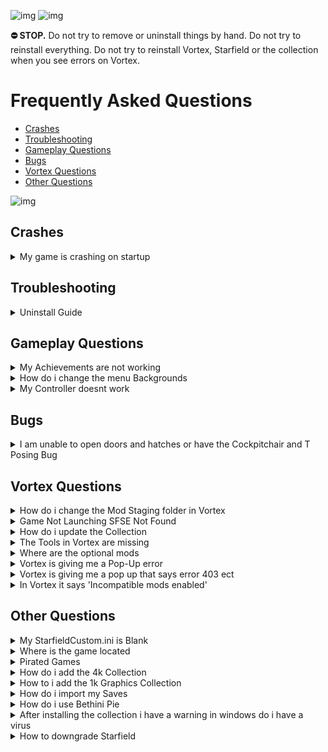 ![img](https://s11.gifyu.com/images/SgCoI.png)
![img](https://s11.gifyu.com/images/Sgd38.jpg)

**⛔ STOP.** Do not try to remove or uninstall things by hand. Do not try to reinstall everything. Do not try to reinstall Vortex, Starfield or the collection when you see errors on Vortex.

# Frequently Asked Questions


- [Crashes](#crashes)
- [Troubleshooting](#troubleshooting)
- [Gameplay Questions](#gameplay-questions)
- [Bugs](#bugs)
- [Vortex Questions](#vortex-questions)
- [Other Questions](#other-questions)

![img](https://s11.gifyu.com/images/Sgd38.jpg)



## Crashes

<details>
<summary>My game is crashing on startup</summary>

![img](https://s11.gifyu.com/images/Sgd38.jpg)

Known Causes of Crashes on Startup

- If you are using an **AMD GPU** and you accidentally enabled the **Streamline DLSS** Mod this will cause the game to crash on startup

- Outdated Graphics Driver.
- Overclocked GPU.
- Outdated Microsoft Visual Studio C++ Update>[HERE](https://aka.ms/vs/17/release/vc_redist.x64.exe)
- Outdated Desktop Runtime Update>[HERE](https://dotnet.microsoft.com/en-us/download/dotnet/thank-you/runtime-desktop-7.0.3-windows-x64-installer)

![img](https://s11.gifyu.com/images/Sgd38.jpg)

</details>





## Troubleshooting


<details>
<summary>Uninstall Guide</summary>

![img](https://s11.gifyu.com/images/Sgd38.jpg)

Sometimes a fresh installation can help if you have tried all other options when troubleshooting issues. 

**1**) Open **Steam** and uninstall the game.

**2**) Go to the following location and delete the **Starfield** folder if it is present.
```
[DRIVE LETTER]\SteamLibrary\steamapps\common
```
**3**) Open **Steam** and reinstall the game.

![img](https://s11.gifyu.com/images/Sgd38.jpg)

</details>


## Gameplay Questions

<details>
<summary>My Achievements are not working</summary>

![img](https://s11.gifyu.com/images/Sgd38.jpg)

The mod we use to enable Achievements while playing the modded version of the game is called **Baka Achievement Enabler (SFSE)**. This mod can sometimes stop working for some users. Below is a guide to fix this issue.

**1**) Uninstall **SFSE** (Removed archive as well with Vortex)

**2**) Uninstall **Baka AE** (Removed archive as well with Vortex)

**3**) Install [Baka AE](https://www.nexusmods.com/starfield/mods/658?tab=description)

**4**) Install [SFSE](https://www.nexusmods.com/starfield/mods/106)

**5**) Make sure **Steam** is always open before you launch the game from **Vortex**

![img](https://s11.gifyu.com/images/Sgd38.jpg)

</details>



<details>
<summary>How do i change the menu Backgrounds</summary>

![img](https://s11.gifyu.com/images/Sgd38.jpg)

On the first installation, you will be able to choose your background from the installer if you would like to change this at any time follow the steps below.

**1**) Open **Vortex** and locate the **Menu Backgrounds-v2** mod.

**2**) Right-click the Mod and select **Reinstall**

**3**) Now you will be able to choose another background.

![img](https://s11.gifyu.com/images/Sgd38.jpg)

</details>

<details>
<summary>My Controller doesnt work</summary>

![img](https://s11.gifyu.com/images/Sgd38.jpg)

**1**) Open Steam.

**2**) Locate **"Starfield"** and select **"Properties"**.

**3**) Select **"Controller Settings"** and disable Steam Input.

![img](https://s11.gifyu.com/images/Sgd38.jpg)

</details>




## Bugs

<details>
<summary>I am unable to open doors and hatches or have the Cockpitchair and T Posing Bug</summary>

![img](https://s11.gifyu.com/images/Sgd38.jpg)

I am unable to open doors and hatches or have any of the bugs below

- Stuck in the cockpit chair?
- NPCs' eyes black?
- NPCs or your character T Posing?
- Blood spatters texture issues?

This is because you didn't select the right settings from the installation guide. See the picture below.

**Hardlink Deployment** Requires the game to be on the same drive as the Mods this is **IMPORTANT**

![img](https://s10.gifyu.com/images/S4aJv.png)

![img](https://s11.gifyu.com/images/Sgd38.jpg)

</details>




## Vortex Questions


<details>
<summary>How do i change the Mod Staging folder in Vortex</summary>

![img](https://s11.gifyu.com/images/Sgd38.jpg)

To enable **Hardlink Deployment** in **Vortex** the **Mod Staging folder** must be on the same drive as the game.

If you can't select **Hardlink Deployment** then this is why, you can follow the guide below to change the location of the Staging Folder.

**1**) Open **Vortex** and select **"settings"**

**2**) On the **"Mods"** tab you can select the folder icon.

**3**) Here you can change the location of the **Staging Folder** and make sure it is on the same drive as the game.

![img](https://s11.gifyu.com/images/Sgd38.jpg)

</details>


<details>
<summary>Game Not Launching SFSE Not Found</summary>

![img](https://s11.gifyu.com/images/Sgd38.jpg)

Anti Virus is giving some people a hard time when downloading the collection. Make exceptions in your antivirus. For the following folders.

```
C:\Users\USERNAME\Appdata\Roaming\Vortex
```

```
DRIVE:\SteamLibrary\steamapps\common\Starfield
```

![img](https://s11.gifyu.com/images/Sgd38.jpg)

</details>


<details>
<summary>How do i update the Collection</summary>

![img](https://s11.gifyu.com/images/Sgd38.jpg)

**1**) Create a new Profile in Vortex and enable it.

**2**) Go to the [Collection](https://next.nexusmods.com/starfield/collections/npk3lv/revisions/40?tab=changelog&utm_source=copy&utm_medium=social&utm_campaign=share_collection) page and ensure the most current revision number is displayed, then select select **"ADD TO VORTEX"**

**3**) When prompted to select which profile to install to, select the new profile you created in Step 1

**4**) Once the update is downloaded you can remove the old profile. But :no_entry:**DO NOT** remove the archives.

**NOTE** Don't worry you will **NOT** have to redownload the entire collection with this method.

### :no_entry:DO NOT update any of the mods in this collection individually in Vortex when a mod gets updated we will update the collection.

Notes will be in the changelog.

![img](https://s11.gifyu.com/images/Sgd38.jpg)

</details>


<details>
<summary>The Tools in Vortex are missing</summary>

![img](https://s11.gifyu.com/images/Sgd38.jpg)

If you don't see the Tools in **Vortex** this could be one of 2 issues.

**1**) The most common issue is Vortex being confused, so you can try to **Purge** and **Deploy** the Mods in **Vortex** a few times if this still doesn't show the Tools close and reopen **Vortex**.

**2**) Sometimes you need to relink **Vortex** to a tool.
or sometimes the toolbar isn't enabled.

- Go to the **"dashboard"** tab in **Vortex**.

- Scroll down until you see **"tools"**.

Make sure it's enabled.
If it is but the tools still arnt showing do the following

- Click the 3 dots next to the tool you need to relink ie Reshade. and select **"edit"**

- Now select **"target"** and browse to where you have the tool installed this will be in the main Starfield directory.

![img](https://s11.gifyu.com/images/Sgd38.jpg)

</details>


<details>
<summary>Where are the optional mods</summary>

![img](https://s11.gifyu.com/images/Sgd38.jpg)

**1**) Open **Vortex**

**2**) Select **"Collections"**

**3**) Select **"View"** on the collection.

![img](https://s11.gifyu.com/images/Sguez.png)

**4**) Select **"Mods"**

![img](https://s11.gifyu.com/images/Sgueb.png)

**5**) Now you can filter between **"Required"** and **"Recommended"** Recommended being the optional Mods.

![img](https://s11.gifyu.com/images/SgueM.jpg)

![img](https://s11.gifyu.com/images/Sgd38.jpg)

</details>


<details>
<summary>Vortex is giving me a Pop-Up error</summary>

![img](https://s11.gifyu.com/images/Sgd38.jpg)

Vortex can sometimes give errors. These can most of the time be fixed with the following methods.

- Restarting Vortex.
- Restarting your PC
- Logging out of Vortex and Nexus and signing back in.

![img](https://s11.gifyu.com/images/Sgd38.jpg)

</details>


<details>
<summary>Vortex is giving me a pop up that says error 403 ect</summary>

![img](https://s11.gifyu.com/images/Sgd38.jpg)

Vortex and Nexus can throw errors sometimes to fix this.

- Log out of Vortex
- Log out of Nexus

And then log back in

![img](https://s11.gifyu.com/images/Sgd38.jpg)

</details>


<details>
<summary>In Vortex it says 'Incompatible mods enabled'</summary>

![img](https://s11.gifyu.com/images/Sgd38.jpg)

This is because you have enabled 2 conflicting Texture Mods.

All you have to do is disable the variant of the texture you don't want either 2k or 4k.

![img](https://s11.gifyu.com/images/Sgd38.jpg)

</details>






## Other Questions

<details>
<summary>My StarfieldCustom.ini is Blank</summary>

![img](https://s11.gifyu.com/images/Sgd38.jpg)

In the past, **Bethesda** titles would require some edits to the **StarfieldCustom.ini** file located in the **Documents** folder. This isn't the case with the **Constellation** Collections, We have been lucky enough to automate the loading of all plugins and text-based mods with the help of a few Plugins and our own **Constellation Collection Loader (CCL)**

## Understanding the Mod Loading Process

We use a few tools to load our Mods this is a rather complex process:
- Constellation Collection Loader (CCL)
- Console Command Runner
- Vortex Plugins Loader
- Starfield Script Extender (SFSE)
- Plugins Text Enabler
- Kill Loader
- Loose Root Data

### Loading Plugins
Plugins will be loaded automatically by (SFSE) at runtime when launching via (SFSE)

### Loading ESM Mods
ESM Mods will be loaded automatically using the following Tools.
- Plugins Text Enabler
- Vortex Plugins Loader

### Loading Loose File Mods 
Loose file Mods will be loaded From the main game directory using the following tools.
- Kill Loader
- Loose Root Data

### Loading Text Bases (BAT) Mods
Text-based (BAT) Mods will be loaded automatically once entering the main menu using the following tools.
- Kill Loader
- Loose Root Data
- Constellation Collection Loader (CCL)
- Console Command Runner

## Closing
As you can see this is a complex process that we use in order for us to automatically load all of the mods in the collection. If you are unsure if a Mod has loaded correctly you can use the following HotKeys to check the console history.
- **~** Console
- **F1** Custom Better Console.

![img](https://s11.gifyu.com/images/Sgd38.jpg)

</details>


<details>
<summary>Where is the game located</summary>

![img](https://s11.gifyu.com/images/Sgd38.jpg)

```
Steam> Drive Letter\SteamLibrary\steamapps\common\Starfield.exe
```

![img](https://s11.gifyu.com/images/Sgd38.jpg)

</details>



<details>
<summary>Pirated Games</summary>

![img](https://s11.gifyu.com/images/Sgd38.jpg)

DO NOT use a pirated game. It is against Nexus rules and is illegal and I will not provide any support.

![img](https://s11.gifyu.com/images/Sgd38.jpg)

</details>


<details>
<summary>How do i add the 4k Collection</summary>

![img](https://s11.gifyu.com/images/Sgd38.jpg)

The 4k Collection can be added to our main Collection.


**1**) Click "Add to Vortex"(choose your main profile you use).

![img](https://s11.gifyu.com/images/Sgd38.jpg)

</details>


<details>
<summary>How to i add the 1k Graphics Collection</summary>

![img](https://s11.gifyu.com/images/Sgd38.jpg)

Install guide for our [1K Graphics Collection](https://next.nexusmods.com/starfield/collections/j5uhmz?utm_source=copy&utm_medium=social&utm_campaign=share_collection)

**1**) Click "ADD TO VORTEX"(choose your main profile you use).

**2**) After installation, the AIO texture pack will be enabled. If you don't see enough of a Performance boost then you can enable 1 or more of the optional Packs. These will reduce the Texture Resolution even more for less VRAM usage and better Performance.

![img](https://s11.gifyu.com/images/Sgd38.jpg)

</details>


<details>
<summary>How do i import my Saves</summary>

![img](https://s11.gifyu.com/images/Sgd38.jpg)

- [Steam to Xbox](https://youtu.be/PCLqHSGTF8w?si=l4YRV19dZTKZXqnM)
- [Xbox to Steam](https://youtu.be/W1URw2fnqcU?si=coKQj9aFI3U-ZaC6)

![img](https://s11.gifyu.com/images/Sgd38.jpg)

</details>


<details>
<summary>How do i use Bethini Pie</summary>

![img](https://s11.gifyu.com/images/Sgd38.jpg)

[Bethini Pie (Performance INI Editor)](https://www.nexusmods.com/site/mods/631) is a universal tool to make editing INI configuration files simple via a graphical user interface.

**NOTE** This is **(OPTIONAL)** and for advanced users only.

Check out the Bethini Pie Forum [HERE](https://stepmodifications.org/forum/forum/200-bethini-support/)

![img](https://s11.gifyu.com/images/Sgd38.jpg)

</details>


<details>
<summary>After installing the collection i have a warning in windows do i have a virus </summary>

![img](https://s11.gifyu.com/images/Sgd38.jpg)

This can happen with some mods don't worry it will be a false positive select keep file and then perform actions in windows defender. Nexus mods scans and tests every mod that is uploaded to the site. You have nothing to be worried about

![img](https://s11.gifyu.com/images/Sgd38.jpg)

</details>


<details>
<summary>How to downgrade Starfield</summary>

To downgrade the game you will need to enter 2 codes these need to be done one at a time


**1**) Open Vortex and select **Purge** this will remove the Mods from the game files.

**2**) Open the "Run" menu (Windows Key + R)

**3**) Run the below command and you should see a console tab appear within Steam.
```
steam://open/console/
```
**4**) Enter this command into the console and run it.
```
download_depot 1716740 1716741 3276175983502685135
```

**5**) Now repeat the process with the following code
```
download_depot 1716740 1716742 7068708531301311719 5161319454857509031
```

**6**) Once both depots are downloaded, you can then navigate to
```
C:\Program Files (x86)\Steam\steamapps\content\app_1716740\depot_1716741
```
and
```
C:\Program Files (x86)\Steam\steamapps\content\app_1716740\depot_1716742
```

**7**) Copy these back into the Starfield game folder and overwrite the old files.

**8**) Once you have done both you can **Deploy** the Mods in **Vortex** and continue to play the Modded Version of the game.

![img](https://s11.gifyu.com/images/Sgd38.jpg)

</details>
